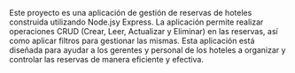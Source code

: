 Este proyecto es una aplicación de gestión de reservas de hoteles construida utilizando Node.jsy Express. La aplicación permite realizar operaciones CRUD (Crear, Leer, Actualizar y Eliminar) en las reservas, así como aplicar filtros para gestionar las mismas. Esta aplicación está diseñada para ayudar a los gerentes y personal de los hoteles a organizar y controlar las reservas de manera eficiente y efectiva.
